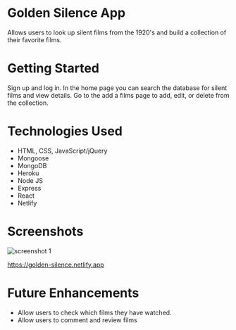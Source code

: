 # Golden Silence App 

Allows users to look up silent films from the 1920's and build a collection of their favorite films.



# Getting Started

Sign up and log in. In the home page you can search the database for silent films and view details. Go to the add a films page to add, edit, or delete from the collection. 

# Technologies Used

- HTML, CSS, JavaScript/jQuery
- Mongoose
- MongoDB
- Heroku
- Node JS
- Express
- React
- Netlify


# Screenshots
![screenshot 1](./public/assets/img/Home_Session_Screenshot.png)


https://golden-silence.netlify.app

# Future Enhancements

- Allow users to check which films they have watched. 
- Allow users to comment and review films

